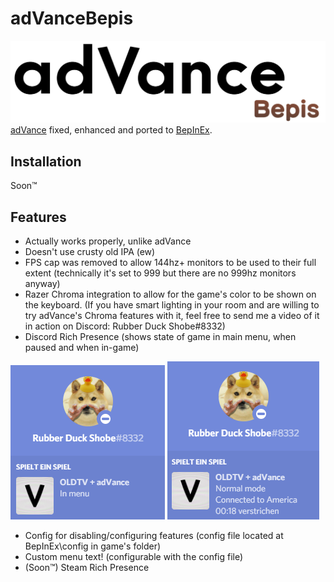 # adVanceBepis
![adVanceBepis Logo](https://github.com/RubberDuckShobe/adVanceBepis/blob/master/images/adVanceBepis_transparentbg.png?raw=true)
[adVance](https://github.com/RubberDuckShobe/adVance) fixed, enhanced and ported to [BepInEx](https://github.com/BepInEx/BepInEx).

## Installation
Soon™

## Features
- Actually works properly, unlike adVance
- Doesn't use crusty old IPA (ew)
- FPS cap was removed to allow 144hz+ monitors to be used to their full extent (technically it's set to 999 but there are no 999hz monitors anyway)
- Razer Chroma integration to allow for the game's color to be shown on the keyboard. (If you have smart lighting in your room and are willing to try adVance's Chroma features with it, feel free to send me a video of it in action on Discord: Rubber Duck Shobe#8332)
- Discord Rich Presence (shows state of game in main menu, when paused and when in-game)

![RPC Image 1](https://github.com/RubberDuckShobe/adVanceBepis/blob/master/images/adVanceRPC_1.png?raw=true) ![RPC Image 2](https://github.com/RubberDuckShobe/adVanceBepis/blob/master/images/adVanceRPC_2.png?raw=true)

- Config for disabling/configuring features (config file located at BepInEx\config in game's folder)
- Custom menu text! (configurable with the config file)
- (Soon™) Steam Rich Presence
